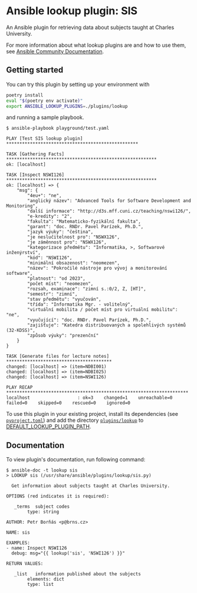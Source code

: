 # Ansible lookup plugin: SIS

An Ansible plugin for retrieving data about subjects taught at Charles University.

For more information about what lookup plugins are and how to use them,
see [Ansible Community Documentation](https://docs.ansible.com/ansible/latest/plugins/lookup.html).

## Getting started

You can try this plugin by setting up your environment with

```sh
poetry install
eval "$(poetry env activate)"
export ANSIBLE_LOOKUP_PLUGINS=./plugins/lookup
```

and running a sample playbook.

```console
$ ansible-playbook playground/test.yaml

PLAY [Test SIS lookup plugin] **************************************************

TASK [Gathering Facts] *********************************************************
ok: [localhost]

TASK [Inspect NSWI126] *********************************************************
ok: [localhost] => {
    "msg": {
        "4eu+": "ne",
        "anglický název": "Advanced Tools for Software Development and Monitoring",
        "další informace": "http://d3s.mff.cuni.cz/teaching/nswi126/",
        "e-kredity": "2",
        "fakulta": "Matematicko-fyzikální fakulta",
        "garant": "doc. RNDr. Pavel Parízek, Ph.D.",
        "jazyk výuky": "čeština",
        "je neslučitelnost pro": "NSWX126",
        "je záměnnost pro": "NSWX126",
        "kategorizace předmětu": "Informatika, >, Softwarové inženýrství",
        "kód": "NSWI126",
        "minimální obsazenost": "neomezen",
        "název": "Pokročilé nástroje pro vývoj a monitorování software",
        "platnost": "od 2023",
        "počet míst": "neomezen",
        "rozsah, examinace": "zimní s.:0/2, Z, [HT]",
        "semestr": "zimní",
        "stav předmětu": "vyučován",
        "třída": "Informatika Mgr. - volitelný",
        "virtuální mobilita / počet míst pro virtuální mobilitu": "ne",
        "vyučující": "doc. RNDr. Pavel Parízek, Ph.D.",
        "zajišťuje": "Katedra distribuovaných a spolehlivých systémů (32-KDSS)",
        "způsob výuky": "prezenční"
    }
}

TASK [Generate files for lecture notes] ****************************************
changed: [localhost] => (item=NDBI001)
changed: [localhost] => (item=NDBI025)
changed: [localhost] => (item=NSWI126)

PLAY RECAP *********************************************************************
localhost                  : ok=3    changed=1    unreachable=0    failed=0    skipped=0    rescued=0    ignored=0

```

To use this plugin in your existing project, install its dependencies
(see [`pyproject.toml`](pyproject.toml)) and add the directory
[`plugins/lookup`](plugins/lookup/) to
[DEFAULT_LOOKUP_PLUGIN_PATH](https://docs.ansible.com/ansible/latest/plugins/lookup.html).

## Documentation

To view plugin's documentation, run following command:

```console
$ ansible-doc -t lookup sis
> LOOKUP sis (/usr/share/ansible/plugins/lookup/sis.py)

  Get information about subjects taught at Charles University.

OPTIONS (red indicates it is required):

   _terms  subject codes
        type: string

AUTHOR: Petr Borňás <p@brns.cz>

NAME: sis

EXAMPLES:
- name: Inspect NSWI126
  debug: msg="{{ lookup('sis', 'NSWI126') }}"

RETURN VALUES:

   _list   information published about the subjects
        elements: dict
        type: list

```

